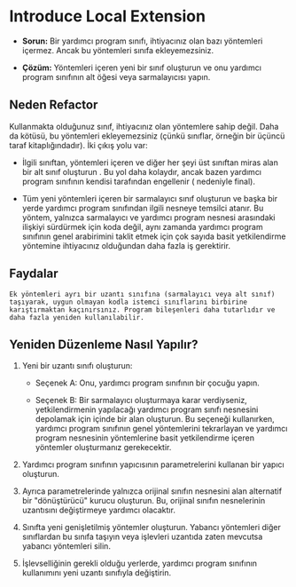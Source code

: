 # Introduce Local Extension

- **Sorun:** Bir yardımcı program sınıfı, ihtiyacınız olan bazı yöntemleri içermez. Ancak bu yöntemleri sınıfa ekleyemezsiniz.

- **Çözüm:** Yöntemleri içeren yeni bir sınıf oluşturun ve onu yardımcı program sınıfının alt öğesi veya sarmalayıcısı yapın.

## Neden Refactor

Kullanmakta olduğunuz sınıf, ihtiyacınız olan yöntemlere sahip değil. Daha da kötüsü, bu yöntemleri ekleyemezsiniz (çünkü sınıflar, örneğin bir üçüncü taraf kitaplığındadır). İki çıkış yolu var:

- İlgili sınıftan, yöntemleri içeren ve diğer her şeyi üst sınıftan miras alan bir alt sınıf oluşturun . Bu yol daha kolaydır, ancak bazen yardımcı program sınıfının kendisi tarafından engellenir ( nedeniyle final).

- Tüm yeni yöntemleri içeren bir sarmalayıcı sınıf oluşturun ve başka bir yerde yardımcı program sınıfından ilgili nesneye temsilci atanır. Bu yöntem, yalnızca sarmalayıcı ve yardımcı program nesnesi arasındaki ilişkiyi sürdürmek için koda değil, aynı zamanda yardımcı program sınıfının genel arabirimini taklit etmek için çok sayıda basit yetkilendirme yöntemine ihtiyacınız olduğundan daha fazla iş gerektirir.

## Faydalar

    Ek yöntemleri ayrı bir uzantı sınıfına (sarmalayıcı veya alt sınıf) taşıyarak, uygun olmayan kodla istemci sınıflarını birbirine karıştırmaktan kaçınırsınız. Program bileşenleri daha tutarlıdır ve daha fazla yeniden kullanılabilir.

## Yeniden Düzenleme Nasıl Yapılır?

1. Yeni bir uzantı sınıfı oluşturun:

    - Seçenek A: Onu, yardımcı program sınıfının bir çocuğu yapın.

    - Seçenek B: Bir sarmalayıcı oluşturmaya karar verdiyseniz, yetkilendirmenin yapılacağı yardımcı program sınıfı nesnesini depolamak için içinde bir alan oluşturun. Bu seçeneği kullanırken, yardımcı program sınıfının genel yöntemlerini tekrarlayan ve yardımcı program nesnesinin yöntemlerine basit yetkilendirme içeren yöntemler oluşturmanız gerekecektir.

2. Yardımcı program sınıfının yapıcısının parametrelerini kullanan bir yapıcı oluşturun.

3. Ayrıca parametrelerinde yalnızca orijinal sınıfın nesnesini alan alternatif bir "dönüştürücü" kurucu oluşturun. Bu, orijinal sınıfın nesnelerinin uzantısını değiştirmeye yardımcı olacaktır.

4. Sınıfta yeni genişletilmiş yöntemler oluşturun. Yabancı yöntemleri diğer sınıflardan bu sınıfa taşıyın veya işlevleri uzantıda zaten mevcutsa yabancı yöntemleri silin.

5. İşlevselliğinin gerekli olduğu yerlerde, yardımcı program sınıfının kullanımını yeni uzantı sınıfıyla değiştirin.
